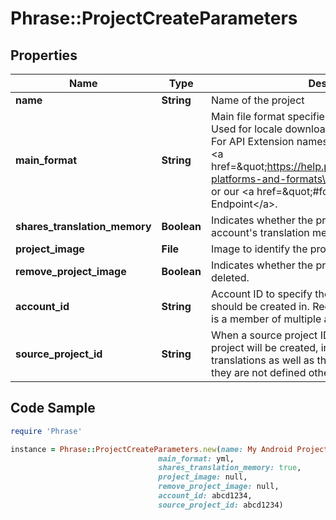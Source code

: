 # Phrase::ProjectCreateParameters

## Properties

Name | Type | Description | Notes
------------ | ------------- | ------------- | -------------
**name** | **String** | Name of the project | [optional] 
**main_format** | **String** | Main file format specified by its API Extension name. Used for locale downloads if no format is specified. For API Extension names of available file formats see &lt;a href&#x3D;\&quot;https://help.phrase.com/help/supported-platforms-and-formats\&quot;&gt;Format Guide&lt;/a&gt; or our &lt;a href&#x3D;\&quot;#formats\&quot;&gt;Formats API Endpoint&lt;/a&gt;. | [optional] 
**shares_translation_memory** | **Boolean** | Indicates whether the project should share the account&#39;s translation memory | [optional] 
**project_image** | **File** | Image to identify the project | [optional] 
**remove_project_image** | **Boolean** | Indicates whether the project image should be deleted. | [optional] 
**account_id** | **String** | Account ID to specify the actual account the project should be created in. Required if the requesting user is a member of multiple accounts. | [optional] 
**source_project_id** | **String** | When a source project ID is given, a clone of that project will be created, including all locales, keys and translations as well as the main project settings if they are not defined otherwise through the params. | [optional] 

## Code Sample

```ruby
require 'Phrase'

instance = Phrase::ProjectCreateParameters.new(name: My Android Project,
                                 main_format: yml,
                                 shares_translation_memory: true,
                                 project_image: null,
                                 remove_project_image: null,
                                 account_id: abcd1234,
                                 source_project_id: abcd1234)
```


